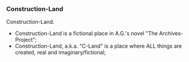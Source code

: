 ### Construction-Land
Construction-Land.
* Construction-Land is a fictional place in A.G.'s novel "The Archives-Project";
* Construction-Land, a.k.a. "C-Land" is a place where ALL things are created, real and imaginary/fictional;
